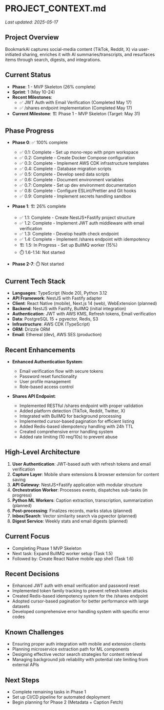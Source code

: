 # PROJECT_CONTEXT.md

_Last updated: 2025-05-17_

## Project Overview

BookmarkAI captures social-media content (TikTok, Reddit, X) via user-initiated sharing, enriches it with AI summaries/transcripts, and resurfaces items through search, digests, and integrations.

## Current Status

- **Phase**: 1 - MVP Skeleton (26% complete)
- **Sprint**: 1 (May 10-24)
- **Recent Milestones**: 
  - ✅ JWT Auth with Email Verification (Completed May 17)
  - ✅ /shares endpoint implementation (Completed May 17)
- **Current Milestone**: 🏗️ Phase 1 - MVP Skeleton (Target: May 31)

## Phase Progress

- **Phase 0**: ✅ 100% complete

  - ✅ 0.1: Complete - Set up mono-repo with pnpm workspace
  - ✅ 0.2: Complete - Create Docker Compose configuration
  - ✅ 0.3: Complete - Implement AWS CDK infrastructure templates
  - ✅ 0.4: Complete - Database migration scripts
  - ✅ 0.5: Complete - Develop seed data scripts
  - ✅ 0.6: Complete - Document environment variables
  - ✅ 0.7: Complete - Set up dev environment documentation
  - ✅ 0.8: Complete - Configure ESLint/Prettier and Git hooks
  - ✅ 0.9: Complete - Implement secrets handling sandbox

- **Phase 1**: 🏗️ 26% complete

  - ✅ 1.1: Complete - Create NestJS+Fastify project structure
  - ✅ 1.2: Complete - Implement JWT auth middleware with email verification
  - ✅ 1.3: Complete - Develop health check endpoint
  - ✅ 1.4: Complete - Implement /shares endpoint with idempotency
  - 🏗️ 1.5: In Progress - Set up BullMQ worker (15%)
  - ⏱️ 1.6-1.14: Not started

- **Phase 2-7**: ⏱️ Not started

## Current Tech Stack

- **Languages**: TypeScript (Node 20), Python 3.12
- **API Framework**: NestJS with Fastify adapter
- **Client**: React Native (mobile), Next.js 14 (web), WebExtension (planned)
- **Backend**: NestJS with Fastify, BullMQ (initial integration)
- **Authentication**: JWT with AWS KMS, Refresh tokens, Email verification
- **Data**: PostgreSQL 15 + pgvector, Redis, S3
- **Infrastructure**: AWS CDK (TypeScript)
- **ORM**: Drizzle ORM
- **Email**: Ethereal (dev), AWS SES (production)

## Recent Enhancements

- **Enhanced Authentication System**:
  - Email verification flow with secure tokens
  - Password reset functionality
  - User profile management
  - Role-based access control

- **Shares API Endpoint**:
  - Implemented RESTful /shares endpoint with proper validation
  - Added platform detection (TikTok, Reddit, Twitter, X)
  - Integrated with BullMQ for background processing
  - Implemented cursor-based pagination for efficient listing
  - Added Redis-based idempotency handling with 24h TTL
  - Created comprehensive error handling system
  - Added rate limiting (10 req/10s) to prevent abuse

## High-Level Architecture

1. **User Authentication**: JWT-based auth with refresh tokens and email verification
2. **Capture Layer**: Mobile share extensions & browser extension for content saving
3. **API Gateway**: NestJS+Fastify application with modular structure
4. **Orchestration Worker**: Processes events, dispatches sub-tasks (in progress)
5. **Python ML Workers**: Caption extraction, transcription, summarization (planned)
6. **Post-processing**: Finalizes records, marks status (planned)
7. **Inbox/Search**: Vector similarity search via pgvector (planned)
8. **Digest Service**: Weekly stats and email digests (planned)

## Current Focus

- Completing Phase 1 MVP Skeleton
- Next task: Expand BullMQ worker setup (Task 1.5)
- Followed by: Create React Native mobile app shell (Task 1.6)

## Recent Decisions

- Enhanced JWT auth with email verification and password reset
- Implemented token family tracking to prevent refresh token attacks
- Created Redis-based idempotency system for the /shares endpoint
- Adopted cursor-based pagination for better performance with large datasets
- Developed comprehensive error handling system with specific error codes

## Known Challenges

- Ensuring proper auth integration with mobile and extension clients
- Planning microservice extraction path for ML components
- Designing effective vector search strategies for content retrieval
- Managing background job reliability with potential rate limiting from external APIs

## Next Steps

- Complete remaining tasks in Phase 1
- Set up CI/CD pipeline for automated deployment
- Begin planning for Phase 2 (Metadata + Caption Fetch)